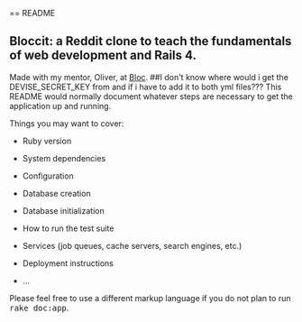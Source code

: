== README

## Bloccit: a Reddit clone to teach the fundamentals of web development and Rails 4.
Made with my mentor, Oliver, at [Bloc](http://bloc.io).
##I don't know where would i get the DEVISE_SECRET_KEY from and if i have to add it to both yml files???
This README would normally document whatever steps are necessary to get the
application up and running.

Things you may want to cover:

* Ruby version

* System dependencies

* Configuration

* Database creation

* Database initialization

* How to run the test suite

* Services (job queues, cache servers, search engines, etc.)

* Deployment instructions

* ...


Please feel free to use a different markup language if you do not plan to run
<tt>rake doc:app</tt>.

